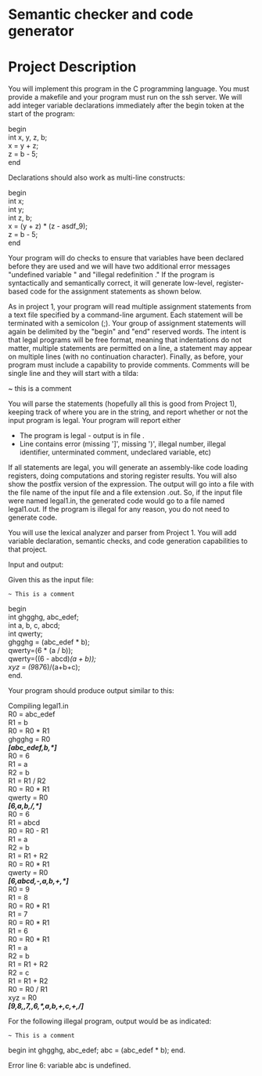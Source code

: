 #  Semantic checker and code generator
# Project Description

You will implement this program in the C programming language. You must provide a makefile and your program must run on the ssh server. We will add integer variable declarations immediately after the begin token at the start of the program:

begin <br />
  int x, y, z, b; <br />
  x = y + z; <br />
  z = b - 5; <br />
end <br />

Declarations should also work as multi-line constructs: <br />

begin <br />
  int x; <br />
  int y; <br />
  int z, b; <br />
  x = (y + z) * (z - asdf_9); <br />
  z = b - 5; <br />
end <br />

Your program will do checks to ensure that variables have been declared before they are used and we will have two additional error messages "undefined variable <varname>" and "illegal redefinition <varname>." If the program is syntactically and semantically correct, it will generate low-level, register-based code for the assignment statements as shown below. <br />

As in project 1, your program will read multiple assignment statements from a text file specified by a command-line argument. Each statement will be terminated with a semicolon (;). Your group of assignment statements will again be delimited by the "begin"  and "end" reserved words. The intent is that legal programs will be free format, meaning that indentations do not matter, multiple statements are permitted on a line,  a statement may appear on multiple lines (with no continuation character). Finally, as before, your program must include a capability to provide comments. Comments will be single line and they will start with a tilda:

~ this is a comment

You will parse the statements (hopefully all this is good from Project 1), keeping track of where you are in the string, and report whether or not the input program is legal. Your program will report either

- The program is legal - output is in file <filename>. <br />
- Line <integer> contains error <errormsg> 
             (missing ']', missing ')', illegal number, illegal identifier, unterminated comment, undeclared variable, etc)

If all statements are legal, you will generate an assembly-like code loading registers, doing computations and storing register results. You will also show the postfix version of the expression. The output will go into a file with the file name of the input file and a file extension  .out. So, if the input file were named legal1.in, the generated code would go to a file named legal1.out. If the program is illegal for any reason, you do not need to generate code.

You will use the lexical analyzer and parser from Project 1. You will add variable declaration, semantic checks, and code generation capabilities to that project.

Input and output: 

Given this as the input file: 
 ~~~~~~~~~~~~~~~~~~~~~~~~~~~~~~~~~~
 ~ This is a comment 
 ~~~~~~~~~~~~~~~~~~~~~~~~~~~~~~~~~~

begin  <br />
  int ghgghg, abc_edef; <br />
  int a, b, c, abcd; <br />
  int qwerty; <br />
  ghgghg = (abc_edef * b); <br />
  qwerty=(6 * (a / b)); <br />
  qwerty=((6 - abcd)*(a + b)); <br />
  xyz = (9*8*7*6)/(a+b+c); <br />
end. <br />


Your program should produce output similar to this:  <br />

Compiling legal1.in  <br />
R0 = abc_edef <br />
R1 = b <br />
R0 = R0 * R1 <br />
ghgghg = R0 <br />
*****[abc_edef,b,*]***** <br />
R0 = 6 <br />
R1 = a <br />
R2 = b <br />
R1 = R1 / R2 <br />
R0 = R0 * R1 <br />
qwerty = R0 <br />
*****[6,a,b,/,*]***** <br />
R0 = 6 <br />
R1 = abcd <br />
R0 = R0 - R1 <br />
R1 = a <br />
R2 = b <br />
R1 = R1 + R2 <br />
R0 = R0 * R1 <br />
qwerty = R0 <br />
*****[6,abcd,-,a,b,+,*]***** <br />
R0 = 9 <br />
R1 = 8 <br />
R0 = R0 * R1 <br />
R1 = 7 <br />
R0 = R0 * R1 <br />
R1 = 6 <br />
R0 = R0 * R1 <br />
R1 = a <br />
R2 = b <br />
R1 = R1 + R2 <br />
R2 = c <br />
R1 = R1 + R2 <br />
R0 = R0 / R1 <br />
xyz = R0 <br />
*****[9,8,*,7,*,6,*,a,b,+,c,+,/]*****

For the following illegal program, output would be as indicated:

 ~~~~~~~~~~~~~~~~~~~~~~~~~~~~~~~~~~
 ~ This is a comment
 ~~~~~~~~~~~~~~~~~~~~~~~~~~~~~~~~~~
begin
  int ghgghg, abc_edef;
  abc = (abc_edef * b);
end.

Error line 6: variable abc is undefined.<br />
